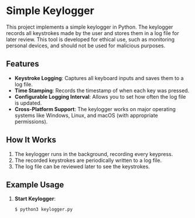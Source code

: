 # Simple Keylogger

This project implements a simple keylogger in Python. The keylogger records all keystrokes made by the user and stores them in a log file for later review. This tool is developed for ethical use, such as monitoring personal devices, and should not be used for malicious purposes.

## Features

- **Keystroke Logging**: Captures all keyboard inputs and saves them to a log file.
- **Time Stamping**: Records the timestamp of when each key was pressed.
- **Configurable Logging Interval**: Allows you to set how often the log file is updated.
- **Cross-Platform Support**: The keylogger works on major operating systems like Windows, Linux, and macOS (with appropriate permissions).

## How It Works

1. The keylogger runs in the background, recording every keypress.
2. The recorded keystrokes are periodically written to a log file.
3. The log file can be reviewed later to see the keystrokes.

## Example Usage

1. **Start Keylogger**:
   ```bash
   $ python3 keylogger.py
